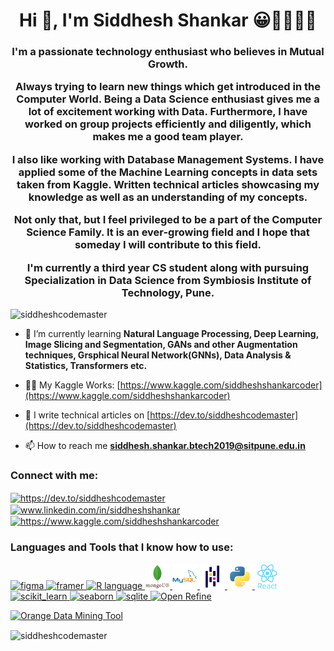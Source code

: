 <h1 align="center">Hi 👋, I'm Siddhesh Shankar 😀👨‍💻👨‍💻</h1>
<h3 align="center">
I'm a passionate technology enthusiast who believes in Mutual Growth. 

Always trying to learn new things which get introduced in the Computer World. Being a Data Science enthusiast gives me a lot of excitement working with Data. Furthermore, I have worked on group projects efficiently and diligently, which makes me a good team player. 

I also like working with Database Management Systems. I have applied some of the Machine Learning concepts in data sets taken from Kaggle. Written technical articles showcasing my knowledge as well as an understanding of my concepts. 
  
Not only that, but I feel privileged to be a part of the Computer Science Family. It is an ever-growing field and I hope that someday I will contribute to this field.

I'm currently a third year CS student along with pursuing Specialization in Data Science from Symbiosis Institute of Technology, Pune.</h3>

<p align="left"> <img src="https://komarev.com/ghpvc/?username=siddheshcodemaster&label=Profile%20views&color=0e75b6&style=flat" alt="siddheshcodemaster" /> </p>

- 🌱 I’m currently learning **Natural Language Processing, Deep Learning, Image Slicing and Segmentation, GANs and other Augmentation techniques, Grsphical Neural Network(GNNs), Data Analysis & Statistics, Transformers etc.**

- 👨‍💻 My Kaggle Works: [https://www.kaggle.com/siddheshshankarcoder](https://www.kaggle.com/siddheshshankarcoder)

- 📝 I write technical articles on [https://dev.to/siddheshcodemaster](https://dev.to/siddheshcodemaster)

- 📫 How to reach me **siddhesh.shankar.btech2019@sitpune.edu.in**

<h3 align="left">Connect with me:</h3>
<p align="left">
<a href="https://dev.to/https://dev.to/siddheshcodemaster" target="blank"><img align="center" src="https://raw.githubusercontent.com/rahuldkjain/github-profile-readme-generator/master/src/images/icons/Social/devto.svg" alt="https://dev.to/siddheshcodemaster" height="30" width="40" /></a>
<a href="https://linkedin.com/in/www.linkedin.com/in/siddheshshankar" target="blank"><img align="center" src="https://raw.githubusercontent.com/rahuldkjain/github-profile-readme-generator/master/src/images/icons/Social/linked-in-alt.svg" alt="www.linkedin.com/in/siddheshshankar" height="30" width="40" /></a>
<a href="https://kaggle.com/https://www.kaggle.com/siddheshshankarcoder" target="blank"><img align="center" src="https://raw.githubusercontent.com/rahuldkjain/github-profile-readme-generator/master/src/images/icons/Social/kaggle.svg" alt="https://www.kaggle.com/siddheshshankarcoder" height="30" width="40" /></a>
</p>

<h3 align="left">Languages and Tools that I know how to use:</h3>
<p align="left"> <a href="https://www.figma.com/" target="_blank" rel="noreferrer"> <img src="https://www.vectorlogo.zone/logos/figma/figma-icon.svg" alt="figma" width="40" height="40"/> </a> <a href="https://www.framer.com/" target="_blank" rel="noreferrer"> <img src="https://www.vectorlogo.zone/logos/framer/framer-icon.svg" alt="framer" width="40" height="40"/> </a> <a href="https://www.r-project.org/about.html" target="_blank" rel="noreferrer"> <img src="https://www.vectorlogo.zone/logos/r-project/r-project-icon.svg" alt="R language", width="40" height="40"/> </a> <a href="https://www.mongodb.com/" target="_blank" rel="noreferrer"> <img src="https://raw.githubusercontent.com/devicons/devicon/master/icons/mongodb/mongodb-original-wordmark.svg" alt="mongodb" width="40" height="40"/> </a> <a href="https://www.mysql.com/" target="_blank" rel="noreferrer"> <img src="https://raw.githubusercontent.com/devicons/devicon/master/icons/mysql/mysql-original-wordmark.svg" alt="mysql" width="40" height="40"/> </a> <a href="https://pandas.pydata.org/" target="_blank" rel="noreferrer"> <img src="https://raw.githubusercontent.com/devicons/devicon/2ae2a900d2f041da66e950e4d48052658d850630/icons/pandas/pandas-original.svg" alt="pandas" width="40" height="40"/> </a> <a href="https://www.python.org" target="_blank" rel="noreferrer"> <img src="https://raw.githubusercontent.com/devicons/devicon/master/icons/python/python-original.svg" alt="python" width="40" height="40"/> </a> <a href="https://reactjs.org/" target="_blank" rel="noreferrer"> <img src="https://raw.githubusercontent.com/devicons/devicon/master/icons/react/react-original-wordmark.svg" alt="react" width="40" height="40"/> </a> <a href="https://scikit-learn.org/" target="_blank" rel="noreferrer"> <img src="https://upload.wikimedia.org/wikipedia/commons/0/05/Scikit_learn_logo_small.svg" alt="scikit_learn" width="40" height="40"/> </a> <a href="https://seaborn.pydata.org/" target="_blank" rel="noreferrer"> <img src="https://seaborn.pydata.org/_images/logo-mark-lightbg.svg" alt="seaborn" width="40" height="40"/> </a> <a href="https://www.sqlite.org/" target="_blank" rel="noreferrer"> <img src="https://www.vectorlogo.zone/logos/sqlite/sqlite-icon.svg" alt="sqlite" width="40" height="40"/> </a> <a href="https://openrefine.org" target="_blank" rel="noreferrer"><img src="https://upload.wikimedia.org/wikipedia/commons/7/76/Google-refine-logo.svg" alt="Open Refine" width="40" height="40"/></a></p>  <a href="https://orangedatamining.com/" target="_blank" rel="noreferrer"> <img src="https://orangedatamining.com/images/orange_logo_hq.png" alt="Orange Data Mining Tool" width="40" height="40"/> </a>



<p><img align="center" src="https://github-readme-stats.vercel.app/api/top-langs?username=siddheshcodemaster&show_icons=true&locale=en&layout=compact" alt="siddheshcodemaster" /></p>
